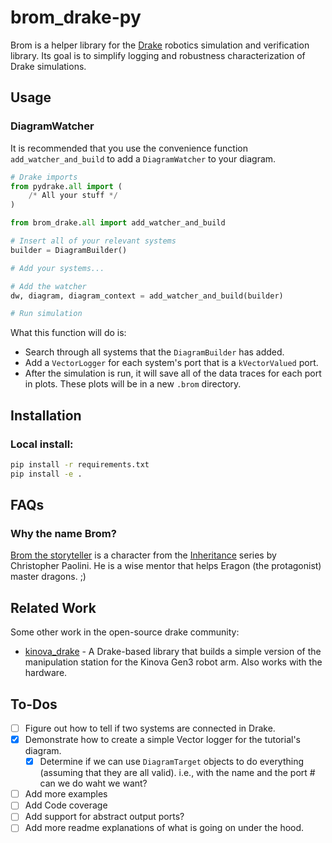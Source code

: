 # brom_drake-py
Brom is a helper library for the [Drake](https://drake.mit.edu/) robotics simulation and verification library.
Its goal is to simplify logging and robustness characterization
of Drake simulations. 

## Usage

### DiagramWatcher

It is recommended that you use the convenience function `add_watcher_and_build` to add a `DiagramWatcher` to your diagram.

```python
# Drake imports
from pydrake.all import (
    /* All your stuff */
)

from brom_drake.all import add_watcher_and_build

# Insert all of your relevant systems
builder = DiagramBuilder()

# Add your systems...

# Add the watcher
dw, diagram, diagram_context = add_watcher_and_build(builder)

# Run simulation


```


What this function will do is:
- Search through all systems that the `DiagramBuilder` has added.
- Add a `VectorLogger` for each system's port that is a `kVectorValued` port.
- After the simulation is run, it will save all of the data traces for each port in plots. These plots will be in a new `.brom` directory.

## Installation

### Local install:

```bash
pip install -r requirements.txt
pip install -e .
```

## FAQs

### Why the name Brom?

[Brom the storyteller](https://inheritance.fandom.com/wiki/Brom) is a character from the
[Inheritance](https://en.wikipedia.org/wiki/Eragon) series by Christopher Paolini.
He is a wise mentor that helps Eragon (the protagonist) master dragons. ;)

 

## Related Work

Some other work in the open-source drake community:
- [kinova_drake](https://github.com/vincekurtz/kinova_drake) - A Drake-based library that builds a 
  simple version of the manipulation station for the Kinova Gen3 robot arm.
  Also works with the hardware.

## To-Dos

- [ ] Figure out how to tell if two systems are connected in Drake.
- [x] Demonstrate how to create a simple Vector logger for the
  tutorial's diagram.
  - [x] Determine if we can use `DiagramTarget` objects to do everything (assuming that they are all valid). i.e., with the name and the port # can we do waht we want?
- [ ] Add more examples
- [ ] Add Code coverage
- [ ] Add support for abstract output ports?
- [ ] Add more readme explanations of what is going on under the hood.